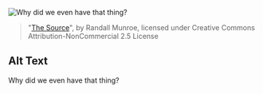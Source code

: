 ![Why did we even have that thing?](https://imgs.xkcd.com/comics/the_source.png)
> "[The Source](https://xkcd.com/1590/)", by Randall Munroe, licensed under Creative Commons Attribution-NonCommercial 2.5 License

## Alt Text
Why did we even have that thing?
